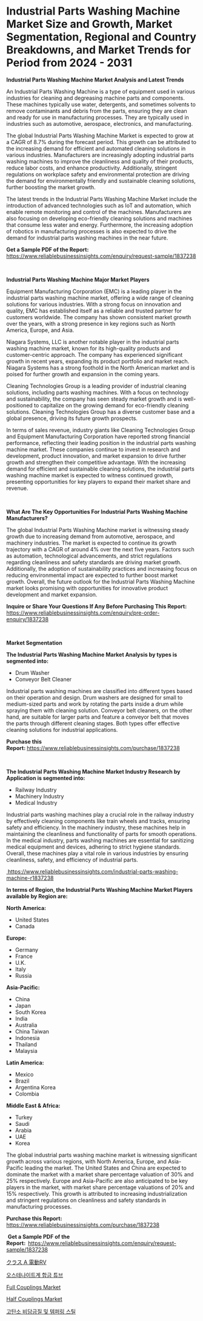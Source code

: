 <p><h1>Industrial Parts Washing Machine Market Size and Growth, Market Segmentation, Regional and Country Breakdowns, and Market Trends for Period from 2024 -  2031</h1></p><p><strong>Industrial Parts Washing Machine Market Analysis and Latest Trends</strong></p>
<p><p>An Industrial Parts Washing Machine is a type of equipment used in various industries for cleaning and degreasing machine parts and components. These machines typically use water, detergents, and sometimes solvents to remove contaminants and debris from the parts, ensuring they are clean and ready for use in manufacturing processes. They are typically used in industries such as automotive, aerospace, electronics, and manufacturing.</p><p>The global Industrial Parts Washing Machine Market is expected to grow at a CAGR of 8.7% during the forecast period. This growth can be attributed to the increasing demand for efficient and automated cleaning solutions in various industries. Manufacturers are increasingly adopting industrial parts washing machines to improve the cleanliness and quality of their products, reduce labor costs, and enhance productivity. Additionally, stringent regulations on workplace safety and environmental protection are driving the demand for environmentally friendly and sustainable cleaning solutions, further boosting the market growth.</p><p>The latest trends in the Industrial Parts Washing Machine Market include the introduction of advanced technologies such as IoT and automation, which enable remote monitoring and control of the machines. Manufacturers are also focusing on developing eco-friendly cleaning solutions and machines that consume less water and energy. Furthermore, the increasing adoption of robotics in manufacturing processes is also expected to drive the demand for industrial parts washing machines in the near future.</p></p>
<p><strong>Get a Sample PDF of the Report:&nbsp;</strong> <a href="https://www.reliablebusinessinsights.com/enquiry/request-sample/1837238">https://www.reliablebusinessinsights.com/enquiry/request-sample/1837238</a></p>
<p>&nbsp;</p>
<p><strong>Industrial Parts Washing Machine Major Market Players</strong></p>
<p><p>Equipment Manufacturing Corporation (EMC) is a leading player in the industrial parts washing machine market, offering a wide range of cleaning solutions for various industries. With a strong focus on innovation and quality, EMC has established itself as a reliable and trusted partner for customers worldwide. The company has shown consistent market growth over the years, with a strong presence in key regions such as North America, Europe, and Asia.</p><p>Niagara Systems, LLC is another notable player in the industrial parts washing machine market, known for its high-quality products and customer-centric approach. The company has experienced significant growth in recent years, expanding its product portfolio and market reach. Niagara Systems has a strong foothold in the North American market and is poised for further growth and expansion in the coming years.</p><p>Cleaning Technologies Group is a leading provider of industrial cleaning solutions, including parts washing machines. With a focus on technology and sustainability, the company has seen steady market growth and is well-positioned to capitalize on the growing demand for eco-friendly cleaning solutions. Cleaning Technologies Group has a diverse customer base and a global presence, driving its future growth prospects.</p><p>In terms of sales revenue, industry giants like Cleaning Technologies Group and Equipment Manufacturing Corporation have reported strong financial performance, reflecting their leading position in the industrial parts washing machine market. These companies continue to invest in research and development, product innovation, and market expansion to drive further growth and strengthen their competitive advantage. With the increasing demand for efficient and sustainable cleaning solutions, the industrial parts washing machine market is expected to witness continued growth, presenting opportunities for key players to expand their market share and revenue.</p></p>
<p>&nbsp;</p>
<p><strong>What Are The Key Opportunities For Industrial Parts Washing Machine Manufacturers?</strong></p>
<p><p>The global Industrial Parts Washing Machine market is witnessing steady growth due to increasing demand from automotive, aerospace, and machinery industries. The market is expected to continue its growth trajectory with a CAGR of around 4% over the next five years. Factors such as automation, technological advancements, and strict regulations regarding cleanliness and safety standards are driving market growth. Additionally, the adoption of sustainability practices and increasing focus on reducing environmental impact are expected to further boost market growth. Overall, the future outlook for the Industrial Parts Washing Machine market looks promising with opportunities for innovative product development and market expansion.</p></p>
<p><strong>Inquire or Share Your Questions If Any Before Purchasing This Report:</strong> <a href="https://www.reliablebusinessinsights.com/enquiry/pre-order-enquiry/1837238">https://www.reliablebusinessinsights.com/enquiry/pre-order-enquiry/1837238</a></p>
<p>&nbsp;</p>
<p><strong>Market Segmentation</strong></p>
<p><strong>The Industrial Parts Washing Machine Market Analysis by types is segmented into:</strong></p>
<p><ul><li>Drum Washer</li><li>Conveyor Belt Cleaner</li></ul></p>
<p><p>Industrial parts washing machines are classified into different types based on their operation and design. Drum washers are designed for small to medium-sized parts and work by rotating the parts inside a drum while spraying them with cleaning solution. Conveyor belt cleaners, on the other hand, are suitable for larger parts and feature a conveyor belt that moves the parts through different cleaning stages. Both types offer effective cleaning solutions for industrial applications.</p></p>
<p><strong>Purchase this Report:&nbsp;</strong><a href="https://www.reliablebusinessinsights.com/purchase/1837238">https://www.reliablebusinessinsights.com/purchase/1837238</a></p>
<p>&nbsp;</p>
<p><strong>The Industrial Parts Washing Machine Market Industry Research by Application is segmented into:</strong></p>
<p><ul><li>Railway Industry</li><li>Machinery Industry</li><li>Medical Industry</li></ul></p>
<p><p>Industrial parts washing machines play a crucial role in the railway industry by effectively cleaning components like train wheels and tracks, ensuring safety and efficiency. In the machinery industry, these machines help in maintaining the cleanliness and functionality of parts for smooth operations. In the medical industry, parts washing machines are essential for sanitizing medical equipment and devices, adhering to strict hygiene standards. Overall, these machines play a vital role in various industries by ensuring cleanliness, safety, and efficiency of industrial parts.</p></p>
<p><a href="https://www.reliablebusinessinsights.com/industrial-parts-washing-machine-r1837238">&nbsp;https://www.reliablebusinessinsights.com/industrial-parts-washing-machine-r1837238</a></p>
<p><strong>In terms of Region, the Industrial Parts Washing Machine Market Players available by Region are:</strong></p>
<p>
    <p> <strong> North America: </strong>
        <ul>
            <li>United States</li>
            <li>Canada</li>
        </ul>
        </p> 
    <p> <strong> Europe: </strong>
        <ul>
            <li>Germany</li>
            <li>France</li>
            <li>U.K.</li>
            <li>Italy</li>
            <li>Russia</li>
        </ul>
        </p> 
    <p> <strong> Asia-Pacific: </strong>
        <ul>
            <li>China</li>
            <li>Japan</li>
            <li>South Korea</li>
            <li>India</li>
            <li>Australia</li>
            <li>China Taiwan</li>
            <li>Indonesia</li>
            <li>Thailand</li>
            <li>Malaysia</li>
        </ul>
        </p> 
    <p> <strong> Latin America: </strong>
        <ul>
            <li>Mexico</li>
            <li>Brazil</li>
            <li>Argentina Korea</li>
            <li>Colombia</li>
        </ul>
        </p> 
    <p> <strong> Middle East & Africa: </strong>
        <ul>
            <li>Turkey</li>
            <li>Saudi</li>
            <li>Arabia</li>
            <li>UAE</li>
            <li>Korea</li>
        </ul>
    </p>
    </p>
<p><p>The global industrial parts washing machine market is witnessing significant growth across various regions, with North America, Europe, and Asia-Pacific leading the market. The United States and China are expected to dominate the market with a market share percentage valuation of 30% and 25% respectively. Europe and Asia-Pacific are also anticipated to be key players in the market, with market share percentage valuations of 20% and 15% respectively. This growth is attributed to increasing industrialization and stringent regulations on cleanliness and safety standards in manufacturing processes.</p></p>
<p><strong>Purchase this Report: </strong><a href="https://www.reliablebusinessinsights.com/purchase/1837238">https://www.reliablebusinessinsights.com/purchase/1837238</a></p>
<p>&nbsp;<strong>Get a Sample PDF of the Report:&nbsp;&nbsp;</strong><a href="https://www.reliablebusinessinsights.com/enquiry/request-sample/1837238">https://www.reliablebusinessinsights.com/enquiry/request-sample/1837238</a></p>
<p><strong></strong></p>
<p><p><a href="https://github.com/CarlieShields/Market-Research-Report-List-1/blob/main/6049926160177.md">クラス A 電動RV</a></p><p><a href="https://github.com/vanessagrant665567/Market-Research-Report-List-1/blob/main/7749326171923.md">오스테나이트계 합금 튜브</a></p><p><a href="https://github.com/guneycigdem35/Market-Research-Report-List-4/blob/main/full-couplings-market.md">Full Couplings Market</a></p><p><a href="https://github.com/Paul14Anderson63/Market-Research-Report-List-4/blob/main/half-couplings-market.md">Half Couplings Market</a></p><p><a href="https://github.com/rrmadityapu/Market-Research-Report-List-1/blob/main/9049434171924.md">고탄소 비담금질 및 템퍼링 스틸</a></p></p>